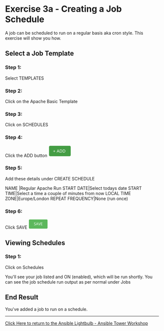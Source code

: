 # Exercise 3a - Creating a Job Schedule

A job can be scheduled to run on a regular basis aka cron style. This exercise will show you how.


## Select a Job Template

### Step 1:

Select TEMPLATES

### Step 2:

Click on the Apache Basic Template

### Step 3:

Click on SCHEDULES

### Step 4:

Click the ADD button ![Add button](at_add.png)

### Step 5:

Add these details under CREATE SCHEDULE

NAME |Regular Apache Run
START DATE|Select todays date
START TIME|Select a time a couple of minutes from now
LOCAL TIME ZONE|Europe/London
REPEAT FREQUENCY|None (run once)

### Step 6:
Click SAVE ![Save button](at_save.png)

## Viewing Schedules

### Step 1:
Click on Schedules

You'll see your job listed and ON (enabled), which will be run shortly.
You can see the job schedule run output as per normal under Jobs

## End Result
You've added a job to run on a schedule.

---

[Click Here to return to the Ansible Lightbulb - Ansible Tower Workshop](../README.md)
